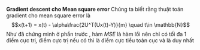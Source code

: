 <b>Gradient descent cho Mean square error</b>
Chúng ta biết rằng thuật toán gradient cho mean square error là 
$$x(t+1) = x(t) - \alpha\frac{2U^T(Ux(t)-Y)}{m} \quad t\in \mathbb{N}$$
Như đã chứng minh ở phần trước , hàm $MSE$ là hàm lồi nên chỉ có tối đa 1 điểm cực trị, điểm cực trị nếu có thì là điểm cực tiểu toàn cục và là duy nhất